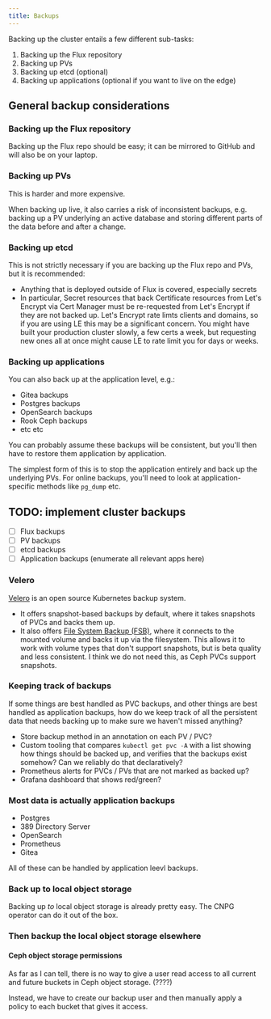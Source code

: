 ```yaml
---
title: Backups
---
```


Backing up the cluster entails a few different sub-tasks:

1. Backing up the Flux repository
2. Backing up PVs
3. Backing up etcd (optional)
4. Backing up applications (optional if you want to live on the edge)

## General backup considerations

### Backing up the Flux repository

Backing up the Flux repo should be easy;
it can be mirrored to GitHub
and will also be on your laptop.

### Backing up PVs

This is harder and more expensive.

When backing up live,
it also carries a risk of inconsistent backups,
e.g. backing up a PV underlying an active database
and storing different parts of the data before and after a change.

### Backing up etcd

This is not strictly necessary if you are backing up the Flux repo and PVs,
but it is recommended:

- Anything that is deployed outside of Flux is covered, especially secrets
- In particular, Secret resources that back Certificate resources from Let's Encrypt via Cert Manager
  must be re-requested from Let's Encrypt if they are not backed up.
  Let's Encrypt rate limts clients and domains,
  so if you are using LE this may be a significant concern.
  You might have built your production cluster slowly,
  a few certs a week,
  but requesting new ones all at once might cause LE to rate limit you for days or weeks.

### Backing up applications

You can also back up at the application level, e.g.:

- Gitea backups
- Postgres backups
- OpenSearch backups
- Rook Ceph backups
- etc etc

You can probably assume these backups will be consistent,
but you'll then have to restore them application by application.

The simplest form of this is to stop the application entirely
and back up the underlying PVs.
For online backups,
you'll need to look at application-specific methods like `pg_dump` etc.

## TODO: implement cluster backups

- [ ] Flux backups
- [ ] PV backups
- [ ] etcd backups
- [ ] Application backups
  (enumerate all relevant apps here)

### Velero

[Velero](https://velero.io) is an open source Kubernetes backup system.

* It offers snapshot-based backups by default,
  where it takes snapshots of PVCs and backs them up.
* It also offers [File System Backup (FSB)](https://velero.io/docs/v1.15/file-system-backup/),
  where it connects to the mounted volume
  and backs it up via the filesystem.
  This allows it to work with volume types that don't support snapshots,
  but is beta quality and less consistent.
  I think we do not need this, as Ceph PVCs support snapshots.

### Keeping track of backups

If some things are best handled as PVC backups,
and other things are best handled as application backups,
how do we keep track of all the persistent data that needs backing up
to make sure we haven't missed anything?

- Store backup method in an annotation on each PV / PVC?
- Custom tooling that compares `kubectl get pvc -A`
  with a list showing how things should be backed up,
  and verifies that the backups exist somehow?
  Can we reliably do that declaratively?
- Prometheus alerts for PVCs / PVs that are not marked as backed up?
- Grafana dashboard that shows red/green?

### Most data is actually application backups

- Postgres
- 389 Directory Server
- OpenSearch
- Prometheus
- Gitea

All of these can be handled by application leevl backups.

### Back up to local object storage

Backing up _to_ local object storage is already pretty easy.
The CNPG operator can do it out of the box.

### Then backup the local object storage elsewhere

#### Ceph object storage permissions

As far as I can tell, there is no way to give a user read access to all current and future buckets in Ceph object storage.
(????)

Instead, we have to create our backup user and then manually apply a policy to each bucket that gives it access.
